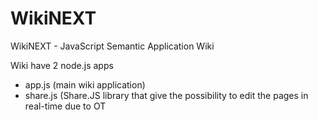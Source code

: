 WikiNEXT
========

WikiNEXT - JavaScript Semantic Application Wiki

Wiki have 2 node.js apps
- app.js (main wiki application)
- share.js (Share.JS library that give the possibility to edit the pages in real-time due to OT 